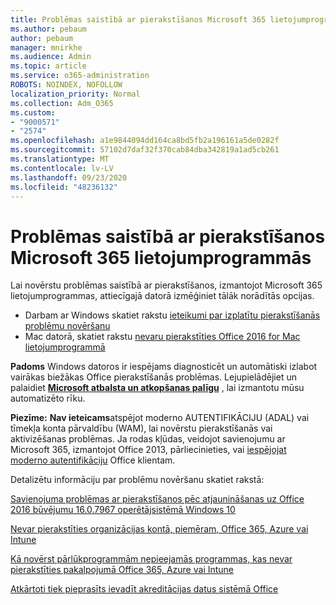 ```yaml
---
title: Problēmas saistībā ar pierakstīšanos Microsoft 365 lietojumprogrammās
ms.author: pebaum
author: pebaum
manager: mnirkhe
ms.audience: Admin
ms.topic: article
ms.service: o365-administration
ROBOTS: NOINDEX, NOFOLLOW
localization_priority: Normal
ms.collection: Adm_O365
ms.custom:
- "9000571"
- "2574"
ms.openlocfilehash: a1e9844094dd164ca8bd5fb2a196161a5de0282f
ms.sourcegitcommit: 57102d7daf32f370cab84dba342819a1ad5cb261
ms.translationtype: MT
ms.contentlocale: lv-LV
ms.lasthandoff: 09/23/2020
ms.locfileid: "48236132"
---
```

# <a name="issues-signing-into-microsoft-365-apps"></a>Problēmas saistībā ar pierakstīšanos Microsoft 365 lietojumprogrammās

Lai novērstu problēmas saistībā ar pierakstīšanos, izmantojot Microsoft 365 lietojumprogrammas, attiecīgajā datorā izmēģiniet tālāk norādītās opcijas.  

- Darbam ar Windows skatiet rakstu [ieteikumi par izplatītu pierakstīšanās problēmu novēršanu](https://docs.microsoft.com/office365/troubleshoot/administration/disabling-adal-wam-not-recommended#recommendations-on-resolving-common-sign-in-issues)
- Mac datorā, skatiet rakstu  [nevaru pierakstīties Office 2016 for Mac lietojumprogrammā](https://docs.microsoft.com/office365/troubleshoot/authentication/sign-in-to-office-2016-for-mac-fail)

**Padoms** Windows datoros ir iespējams diagnosticēt un automātiski izlabot vairākas biežākas Office pierakstīšanās problēmas. Lejupielādējiet un palaidiet  **[Microsoft atbalsta un atkopšanas palīgu](https://aka.ms/SaRA-OfficeSignInScenario)** , lai izmantotu mūsu automatizēto rīku.

**Piezīme:**  **Nav ieteicams**atspējot moderno AUTENTIFIKĀCIJU (ADAL) vai tīmekļa konta pārvaldību (WAM), lai novērstu pierakstīšanās vai aktivizēšanas problēmas. Ja rodas kļūdas, veidojot savienojumu ar Microsoft 365, izmantojot Office 2013, pārliecinieties, vai [iespējojat moderno autentifikāciju](https://docs.microsoft.com/microsoft-365/admin/security-and-compliance/enable-modern-authentication)  Office klientam.

Detalizētu informāciju par problēmu novēršanu skatiet rakstā:

[Savienojuma problēmas ar pierakstīšanos pēc atjaunināšanas uz Office 2016 būvējumu 16.0.7967 operētājsistēmā Windows 10](https://docs.microsoft.com/office365/troubleshoot/administration/connection-issue-when-sign-in-office-2016)  

[Nevar pierakstīties organizācijas kontā, piemēram, Office 365, Azure vai Intune](https://docs.microsoft.com/office365/troubleshoot/authentication/sign-in-to-office-365-azure-intune)

[Kā novērst pārlūkprogrammām nepieejamās programmas, kas nevar pierakstīties pakalpojumā Office 365, Azure vai Intune](https://support.office.com/article/how-to-troubleshoot-non-browser-apps-that-can-t-sign-in-to-office-365-azure-or-intune-3ba1b268-66f6-462c-b0e5-070f5c2603c1?ui=en-US&rs=en-US&ad=US)

[Atkārtoti tiek pieprasīts ievadīt akreditācijas datus sistēmā Office](https://docs.microsoft.com/office365/troubleshoot/authentication/access-denied-when-connect-to-office-365)